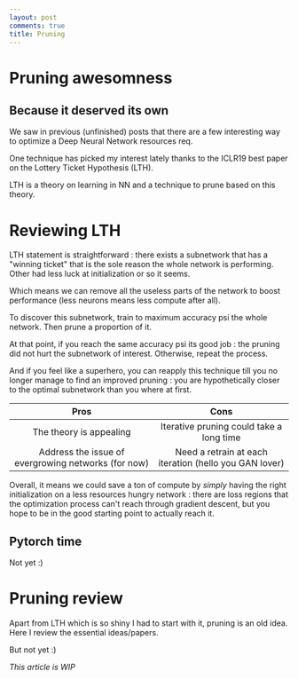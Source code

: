```yaml
---
layout: post
comments: true
title: Pruning 
---
```


# Pruning awesomness

## Because it deserved its own

We saw in previous (unfinished) posts that there are a few interesting way to optimize a Deep Neural Network resources req.

One technique has picked my interest lately thanks to the ICLR19 best paper on the Lottery Ticket Hypothesis (LTH). 

LTH is a theory on learning in NN and a technique to prune based on this theory.

# Reviewing LTH
LTH statement is straightforward : there exists a subnetwork that has a "winning ticket" that is the sole reason the whole network is performing. Other had less luck at initialization or so it seems.

Which means we can remove all the useless parts of the network to boost performance (less neurons means less compute after all).

To discover this subnetwork, train to maximum accuracy psi the whole network. Then prune a proportion of it. 

At that point, if you reach the same accuracy psi its good job : the pruning did not hurt the subnetwork of interest. Otherwise, repeat the process. 

And if you feel like a superhero, you can reapply this technique till you no longer manage to find an improved pruning : you are hypothetically closer to the optimal subnetwork than you where at first.
 
| Pros | Cons |
|:----:|:----:|
|The theory is appealing|Iterative pruning could take a long time|
|Address the issue of evergrowing networks (for now)|Need a retrain at each iteration (hello you GAN lover)|

Overall, it means we could save a ton of compute by *simply* having the right initialization on a less resources hungry network : there are loss regions that the optimization process can't reach through gradient descent, but you hope to be in the good starting point to actually reach it.

## Pytorch time
Not yet :)

# Pruning review
Apart from LTH which is so shiny I had to start with it, pruning is an old idea. Here I review the essential ideas/papers.

But not yet :)

*This article is WIP*